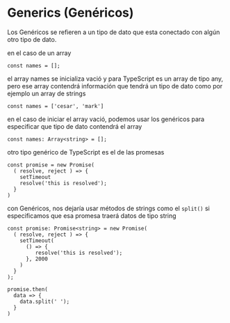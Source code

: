 # Generics (Genéricos)

Los Genéricos se refieren a un tipo de dato que esta conectado con algún otro tipo de dato.

en el caso de un array

```TS
const names = [];
```

el array names se inicializa vació y para TypeScript es un array de tipo any, pero ese array contendrá información que tendrá un tipo de dato como por ejemplo un array de strings

```TS
const names = ['cesar', 'mark']
```

en el caso de iniciar el array vació, podemos usar los genéricos para especificar que tipo de dato contendrá el array

```TS
const names: Array<string> = [];

```

otro tipo genérico de TypeScript es el de las promesas

```TS
const promise = new Promise(
  ( resolve, reject ) => {
    setTimeout
    resolve('this is resolved');
  }
)
```

con Genéricos, nos dejaría usar métodos de strings como el `split()` si especificamos que esa promesa traerá datos de tipo string

```TS
const promise: Promise<string> = new Promise(
  ( resolve, reject ) => {
    setTimeout(
      () => {
         resolve('this is resolved');
      }, 2000
    )
  }
);

promise.then(
  data => {
    data.split(' ');
  }
)
```
